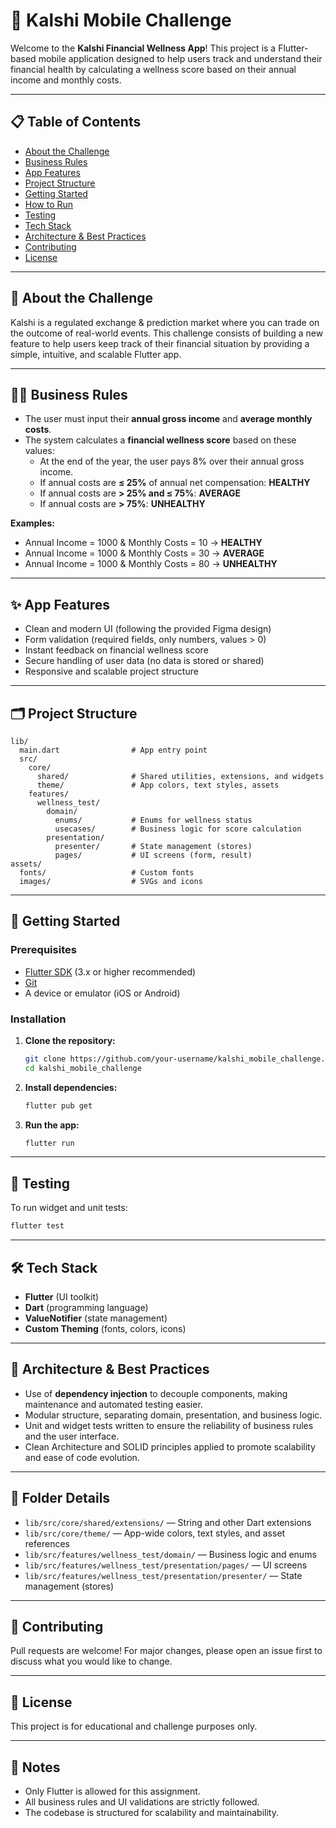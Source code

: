 # 💸 Kalshi Mobile Challenge

Welcome to the **Kalshi Financial Wellness App**! This project is a Flutter-based mobile application designed to help users track and understand their financial health by calculating a wellness score based on their annual income and monthly costs.

---

## 📋 Table of Contents
- [About the Challenge](#about-the-challenge)
- [Business Rules](#business-rules)
- [App Features](#app-features)
- [Project Structure](#project-structure)
- [Getting Started](#getting-started)
- [How to Run](#how-to-run)
- [Testing](#testing)
- [Tech Stack](#tech-stack)
- [Architecture & Best Practices](#architecture--best-practices)
- [Contributing](#contributing)
- [License](#license)

---

## 🎯 About the Challenge
Kalshi is a regulated exchange & prediction market where you can trade on the outcome of real-world events. This challenge consists of building a new feature to help users keep track of their financial situation by providing a simple, intuitive, and scalable Flutter app.

---

## 🧑‍💼 Business Rules
- The user must input their **annual gross income** and **average monthly costs**.
- The system calculates a **financial wellness score** based on these values:
  - At the end of the year, the user pays 8% over their annual gross income.
  - If annual costs are **≤ 25%** of annual net compensation: **HEALTHY**
  - If annual costs are **> 25% and ≤ 75%**: **AVERAGE**
  - If annual costs are **> 75%**: **UNHEALTHY**

**Examples:**
- Annual Income = 1000 & Monthly Costs = 10 → **HEALTHY**
- Annual Income = 1000 & Monthly Costs = 30 → **AVERAGE**
- Annual Income = 1000 & Monthly Costs = 80 → **UNHEALTHY**

---

## ✨ App Features
- Clean and modern UI (following the provided Figma design)
- Form validation (required fields, only numbers, values > 0)
- Instant feedback on financial wellness score
- Secure handling of user data (no data is stored or shared)
- Responsive and scalable project structure

---

## 🗂️ Project Structure
```
lib/
  main.dart                # App entry point
  src/
    core/
      shared/              # Shared utilities, extensions, and widgets
      theme/               # App colors, text styles, assets
    features/
      wellness_test/
        domain/
          enums/           # Enums for wellness status
          usecases/        # Business logic for score calculation
        presentation/
          presenter/       # State management (stores)
          pages/           # UI screens (form, result)
assets/
  fonts/                   # Custom fonts
  images/                  # SVGs and icons
```

---

## 🚀 Getting Started

### Prerequisites
- [Flutter SDK](https://docs.flutter.dev/get-started/install) (3.x or higher recommended)
- [Git](https://git-scm.com/)
- A device or emulator (iOS or Android)

### Installation
1. **Clone the repository:**
   ```bash
   git clone https://github.com/your-username/kalshi_mobile_challenge.git
   cd kalshi_mobile_challenge
   ```
2. **Install dependencies:**
   ```bash
   flutter pub get
   ```
3. **Run the app:**
   ```bash
   flutter run
   ```

---

## 🧪 Testing
To run widget and unit tests:
```bash
flutter test
```

---

## 🛠️ Tech Stack
- **Flutter** (UI toolkit)
- **Dart** (programming language)
- **ValueNotifier** (state management)
- **Custom Theming** (fonts, colors, icons)

---

## 🧩 Architecture & Best Practices
- Use of **dependency injection** to decouple components, making maintenance and automated testing easier.
- Modular structure, separating domain, presentation, and business logic.
- Unit and widget tests written to ensure the reliability of business rules and the user interface.
- Clean Architecture and SOLID principles applied to promote scalability and ease of code evolution.

---

## 📁 Folder Details
- `lib/src/core/shared/extensions/` — String and other Dart extensions
- `lib/src/core/theme/` — App-wide colors, text styles, and asset references
- `lib/src/features/wellness_test/domain/` — Business logic and enums
- `lib/src/features/wellness_test/presentation/pages/` — UI screens
- `lib/src/features/wellness_test/presentation/presenter/` — State management (stores)

---

## 📝 Contributing
Pull requests are welcome! For major changes, please open an issue first to discuss what you would like to change.

---

## 📄 License
This project is for educational and challenge purposes only.

---

## 📣 Notes
- Only Flutter is allowed for this assignment.
- All business rules and UI validations are strictly followed.
- The codebase is structured for scalability and maintainability.